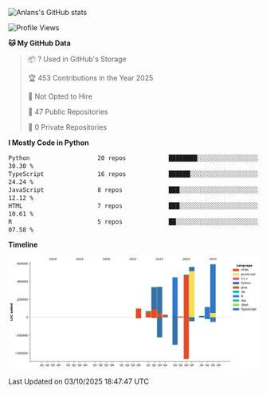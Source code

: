 <!-- ![Anlans's GitHub stats](https://github-readme-stats.vercel.app/api?username=Anlans) -->
![Anlans's GitHub stats](https://github-readme-stats.vercel.app/api?username=Anlans&rank_icon=github)

<!--START_SECTION:waka-->
![Profile Views](http://img.shields.io/badge/Profile%20Views-2-blue)

**🐱 My GitHub Data** 

> 📦 ? Used in GitHub's Storage 
 > 
> 🏆 453 Contributions in the Year 2025
 > 
> 🚫 Not Opted to Hire
 > 
> 📜 47 Public Repositories 
 > 
> 🔑 0 Private Repositories 
 > 
**I Mostly Code in Python** 

```text
Python                   20 repos            ████████░░░░░░░░░░░░░░░░░   30.30 % 
TypeScript               16 repos            ██████░░░░░░░░░░░░░░░░░░░   24.24 % 
JavaScript               8 repos             ███░░░░░░░░░░░░░░░░░░░░░░   12.12 % 
HTML                     7 repos             ███░░░░░░░░░░░░░░░░░░░░░░   10.61 % 
R                        5 repos             ██░░░░░░░░░░░░░░░░░░░░░░░   07.58 % 
```



**Timeline**

![Lines of Code chart](https://raw.githubusercontent.com/Anlans/Anlans/main/assets/bar_graph.png)


 Last Updated on 03/10/2025 18:47:47 UTC
<!--END_SECTION:waka-->
